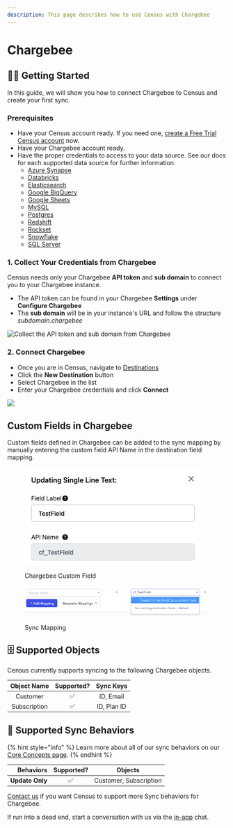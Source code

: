 ```yaml
---
description: This page describes how to use Census with Chargebee
---
```


# Chargebee

## 🏃‍♀️ Getting Started

‌In this guide, we will show you how to connect Chargebee to Census and create your first sync.

### Prerequisites

* Have your Census account ready. If you need one, [create a Free Trial Census account](https://app.getcensus.com/) now.
* Have your Chargebee account ready.
* Have the proper credentials to access to your data source. See our docs for each supported data source for further information:
  * [Azure Synapse](../sources/azure-synapse.md)
  * [Databricks](https://docs.getcensus.com/sources/databricks)
  * [Elasticsearch](https://docs.getcensus.com/sources/elasticsearch)
  * [Google BigQuery](https://docs.getcensus.com/sources/google-bigquery)
  * [Google Sheets](https://docs.getcensus.com/sources/google-sheets)
  * [MySQL](https://docs.getcensus.com/sources/mysql)
  * [Postgres](https://docs.getcensus.com/sources/postgres)
  * [Redshift](https://docs.getcensus.com/sources/redshift)
  * [Rockset](https://docs.getcensus.com/sources/rockset)
  * [Snowflake](https://docs.getcensus.com/sources/snowflake)
  * [SQL Server](https://docs.getcensus.com/sources/sql-server)

### **1. Collect Your Credentials from Chargebee**

Census needs only your Chargebee **API token** and **sub domain** to connect you to your Chargebee instance.

* The API token can be found in your Chargebee **Settings** under **Configure Chargebee**
* The **sub domain** will be in your instance's URL and follow the structure _subdomain.chargebee_

![Collect the API token and sub domain from Chargebee](<../.gitbook/assets/Screen Shot 2022-02-16 at 3.27.30 PM.png>)

### 2. Connect Chargebee

* Once you are in Census, navigate to [Destinations](https://app.getcensus.com/destinations)
* Click the **New Destination** button
* Select Chargebee in the list
* Enter your Chargebee credentials and click **Connect**

![](<../.gitbook/assets/Screen Shot 2022-02-16 at 3.00.06 PM.png>)

## Custom Fields in Chargebee <a href="#supported-objects" id="supported-objects"></a>

Custom fields defined in Chargebee can be added to the sync mapping by manually entering the custom field API Name in the destination field mapping.&#x20;

<figure><img src="../.gitbook/assets/image (28).png" alt=""><figcaption><p>Chargebee Custom Field</p></figcaption></figure>

<figure><img src="../.gitbook/assets/image (29).png" alt=""><figcaption><p>Sync Mapping</p></figcaption></figure>

## 🗄️ Supported Objects <a href="#supported-objects" id="supported-objects"></a>

Census currently supports syncing to the following Chargebee objects.

| **Object Name** | **Supported?** | **Sync Keys** |
| :-------------: | :------------: | :-----------: |
|     Customer    |        ✅       |   ID, Email   |
|   Subscription  |        ✅       |  ID, Plan ID  |

## 🔄 Supported Sync Behaviors

{% hint style="info" %}
Learn more about all of our sync behaviors on our [Core Concepts page](../basics/core-concept/#the-different-sync-behaviors).
{% endhint %}

|   **Behaviors** | **Supported?** |       **Objects**      |
| --------------: | :------------: | :--------------------: |
| **Update Only** |        ✅       | Customer, Subscription |

[Contact us](mailto:support@getcensus.com) if you want Census to support more Sync behaviors for Chargebee.

If run into a dead end, start a conversation with us via the [in-app](https://app.getcensus.com/) chat.
